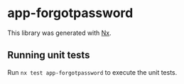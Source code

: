 # app-forgotpassword

This library was generated with [Nx](https://nx.dev).

## Running unit tests

Run `nx test app-forgotpassword` to execute the unit tests.
